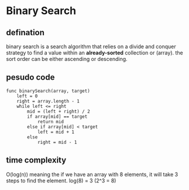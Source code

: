 # Binary Search 

## defination
binary search is a search algorithm that relies on a divide and conquer strategy to find a value within an **already-sorted** collection or (array).
the sort order can be either ascending or descending.


## pesudo code
```
func binarySearch(array, target)
    left = 0
    right = array.length - 1
    while left <= right
        mid = (left + right) / 2
        if array[mid] == target
            return mid
        else if array[mid] < target
            left = mid + 1
        else
            right = mid - 1
```

## time complexity
O(log(n)) meaning the if we have an array with 8 elements, it will take 3 steps to find the element. log(8) = 3 (2^3 = 8)